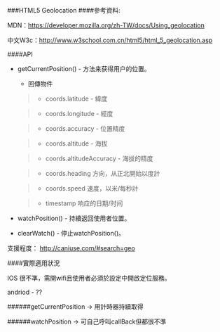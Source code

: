 ###HTML5 Geolocation
####參考資料:

MDN：https://developer.mozilla.org/zh-TW/docs/Using_geolocation

中文W3c：http://www.w3school.com.cn/html5/html_5_geolocation.asp

####API
+ getCurrentPosition() - 方法来获得用户的位置。
	+ 回傳物件
	> + coords.latitude - 緯度

	> + coords.longitude - 經度
	
	> + coords.accuracy - 位置精度
	
	> + coords.altitude - 海拔
	
	> + coords.altitudeAccuracy - 海拔的精度
	
	> + coords.heading	方向，从正北開始以度計
	
	> + coords.speed	速度，以米/每秒計
	
	> + timestamp	响应的日期/时间
	

+ watchPosition() - 持續返回使用者位置。
+ clearWatch() - 停止watchPosition()。

支援程度：
http://caniuse.com/#search=geo

####實際適用狀況

IOS 很不準，需開wifi且使用者必須於設定中開啟定位服務。

andriod - ??

######getCurrentPosition -> 用計時器持續取得

######watchPosition -> 可自己呼叫callBack但都很不準

